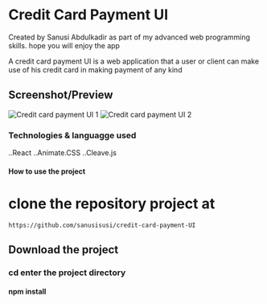# Credit Card Payment UI

Created by Sanusi Abdulkadir as part of my advanced web programming skills. hope you will enjoy the app

A credit card payment UI is a web application that a user or  client can make use of his credit card
in making payment of any kind

## Screenshot/Preview
![Credit card payment UI 1](https://github.com/sanusisusi/Credit-card-Payment-UI/blob/main/Credit%20card%20payment%20UI%201.png)
![Credit card payment UI 2](https://github.com/sanusisusi/Credit-card-Payment-UI/blob/main/Credit%20card%20payment%20UI%202.png)

### Technologies & languagge used
..React
..Animate.CSS
..Cleave.js

#### How to use the project

# clone the repository project at
	https://github.com/sanusisusi/credit-card-payment-UI

## Download the project

### cd enter the project directory

#### npm install
